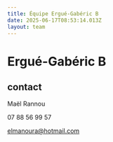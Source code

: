 ```yaml
---
title: Équipe Ergué-Gabéric B
date: 2025-06-17T08:53:14.013Z
layout: team
---
```


# Ergué-Gabéric B



## contact 

Maël Rannou

07 88 56 99 57

elmanoura@hotmail.com

